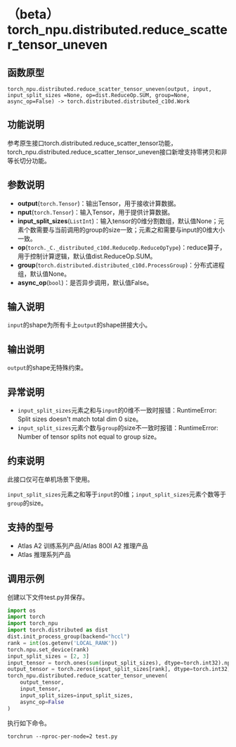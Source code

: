 # （beta）torch_npu.distributed.reduce_scatter_tensor_uneven

## 函数原型

```
torch_npu.distributed.reduce_scatter_tensor_uneven(output, input, input_split_sizes =None, op=dist.ReduceOp.SUM, group=None, async_op=False) -> torch.distributed.distributed_c10d.Work
```

## 功能说明

参考原生接口torch.distributed.reduce_scatter_tensor功能，torch_npu.distributed.reduce_scatter_tensor_uneven接口新增支持零拷贝和非等长切分功能。

## 参数说明

- **output**(`torch.Tensor`)：输出Tensor，用于接收计算数据。
- **nput**(`torch.Tensor`)：输入Tensor，用于提供计算数据。
- **input_split_sizes**(`ListInt`)：输入tensor的0维分割数组，默认值None；元素个数需要与当前调用的group的size一致；元素之和需要与input的0维大小一致。
- **op**(`torch._C._distributed_c10d.ReduceOp.ReduceOpType`)：reduce算子，用于控制计算逻辑，默认值dist.ReduceOp.SUM。
- **group**(`torch.distributed.distributed_c10d.ProcessGroup`)：分布式进程组，默认值None。
- **async_op**(`bool`)：是否异步调用，默认值False。

## 输入说明

`input`的shape为所有卡上`output`的shape拼接大小。

## 输出说明

`output`的shape无特殊约束。

## 异常说明

- `input_split_sizes`元素之和与`input`的0维不一致时报错：RuntimeError: Split sizes doesn't match total dim 0 size。
- `input_split_sizes`元素个数与`group`的size不一致时报错：RuntimeError: Number of tensor splits not equal to group size。

## 约束说明

此接口仅可在单机场景下使用。

`input_split_sizes`元素之和等于`input`的0维；`input_split_sizes`元素个数等于`group`的size。

## 支持的型号

- <term>Atlas A2 训练系列产品/Atlas 800I A2 推理产品</term>
- <term>Atlas 推理系列产品</term>

## 调用示例

创建以下文件test.py并保存。

```python
import os
import torch
import torch_npu
import torch.distributed as dist
dist.init_process_group(backend="hccl")
rank = int(os.getenv('LOCAL_RANK'))
torch.npu.set_device(rank)
input_split_sizes = [2, 3]
input_tensor = torch.ones(sum(input_split_sizes), dtype=torch.int32).npu()
output_tensor = torch.zeros(input_split_sizes[rank], dtype=torch.int32).npu()
torch_npu.distributed.reduce_scatter_tensor_uneven(
    output_tensor,
    input_tensor,
    input_split_sizes=input_split_sizes,
    async_op=False
)
```

执行如下命令。

```
torchrun --nproc-per-node=2 test.py
```

